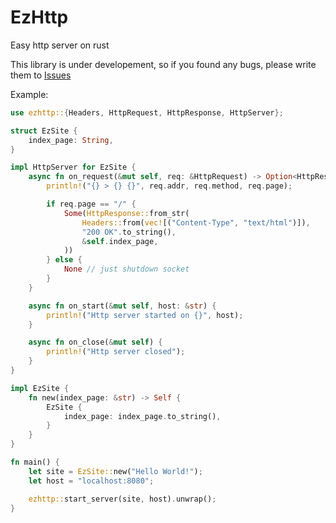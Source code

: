 # EzHttp
Easy http server on rust

This library is under developement, so if you found any bugs, please write them to [Issues](https://github.com/MeexReay/ezhttp/issues)

Example:
```rust
use ezhttp::{Headers, HttpRequest, HttpResponse, HttpServer};

struct EzSite {
    index_page: String,
}

impl HttpServer for EzSite {
    async fn on_request(&mut self, req: &HttpRequest) -> Option<HttpResponse> {
        println!("{} > {} {}", req.addr, req.method, req.page);

        if req.page == "/" {
            Some(HttpResponse::from_str(
                Headers::from(vec![("Content-Type", "text/html")]),
                "200 OK".to_string(),
                &self.index_page,
            ))
        } else {
            None // just shutdown socket
        }
    }

    async fn on_start(&mut self, host: &str) {
        println!("Http server started on {}", host);
    }

    async fn on_close(&mut self) {
        println!("Http server closed");
    }
}

impl EzSite {
    fn new(index_page: &str) -> Self {
        EzSite {
            index_page: index_page.to_string(),
        }
    }
}

fn main() {
    let site = EzSite::new("Hello World!");
    let host = "localhost:8080";

    ezhttp::start_server(site, host).unwrap();
}

```
